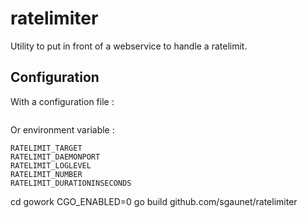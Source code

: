 
# ratelimiter

Utility to put in front of a webservice to handle a ratelimit.

## Configuration

With a configuration file :

```
```

Or environment variable :

```
RATELIMIT_TARGET
RATELIMIT_DAEMONPORT
RATELIMIT_LOGLEVEL
RATELIMIT_NUMBER
RATELIMIT_DURATIONINSECONDS
```

cd gowork
CGO_ENABLED=0 go build  github.com/sgaunet/ratelimiter